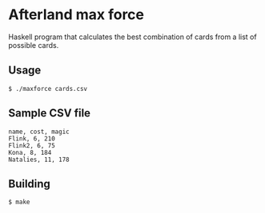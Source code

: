 # Afterland max force

Haskell program that calculates the best combination of cards from a list of possible cards.

## Usage

```
$ ./maxforce cards.csv
```

## Sample CSV file

```csv
name, cost, magic
Flink, 6, 210
Flink2, 6, 75
Kona, 8, 184
Natalies, 11, 178
```

## Building

```
$ make
```
